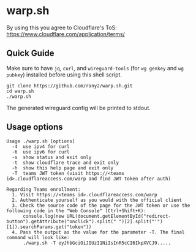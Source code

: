 # warp.sh

By using this you agree to Cloudflare's ToS: https://www.cloudflare.com/application/terms/  

## Quick Guide

Make sure to have `jq`, `curl`, and `wireguard-tools` (for `wg genkey` and `wg pubkey`) installed
before using this shell script.  

```shell
git clone https://github.com/rany2/warp.sh.git
cd warp.sh
./warp.sh
```

The generated wireguard config will be printed to stdout.  

## Usage options

```
Usage ./warp.sh [options]
  -4  use ipv4 for curl
  -6  use ipv6 for curl
  -s  show status and exit only
  -t  show cloudflare trace and exit only
  -h  show this help page and exit only
  -T  teams JWT token (visit https://<teams id>.cloudflareaccess.com/warp and find JWT token after auth)

Regarding Teams enrollment:
  1. Visit https://<teams id>.cloudflareaccess.com/warp
  2. Authenticate yourself as you would with the official client
  3. Check the source code of the page for the JWT token or use the following code in the "Web Console" (Ctrl+Shift+K):
  	  console.log(new URL(document.getElementById("redirect-button").getAttribute("onclick").split(" ")[2].split("'")[1]).searchParams.get("token"))
  4. Pass the output as the value for the parameter -T. The final command will look like:
  	  ./warp.sh -T eyJhbGciOiJIUzI1NiIsInR5cCI6IkpXVCJ9.....
```
